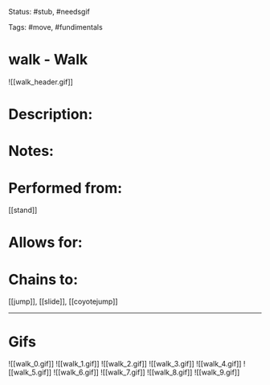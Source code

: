 Status: #stub, #needsgif

Tags: #move, #fundimentals

# walk - Walk
![[walk_header.gif]]
# Description:


# Notes:


# Performed from:
[[stand]]

# Allows for:


# Chains to:
[[jump]], [[slide]], [[coyotejump]]

___
# Gifs
![[walk_0.gif]]
![[walk_1.gif]]
![[walk_2.gif]]
![[walk_3.gif]]
![[walk_4.gif]]
![[walk_5.gif]]
![[walk_6.gif]]
![[walk_7.gif]]
![[walk_8.gif]]
![[walk_9.gif]]